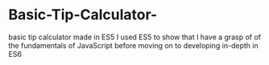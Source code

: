 # Basic-Tip-Calculator-
basic tip calculator made in ES5
I used ES5 to show that I have a grasp of of the fundamentals of JavaScript before moving on to developing in-depth in ES6
